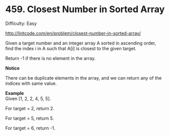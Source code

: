 # 459. Closest Number in Sorted Array

Difficulty: Easy

http://lintcode.com/en/problem/closest-number-in-sorted-array/

Given a target number and an integer array A sorted in ascending order, find the index i in A such that A[i] is closest to the given target.

Return -1 if there is no element in the array.

**Notice**  

There can be duplicate elements in the array, and we can return any of the indices with same value.

**Example**  
Given [1, 2, 2, 4, 5, 5].

For target = 2, return 2.

For target = 5, return 5.

For target = 6, return -1.
